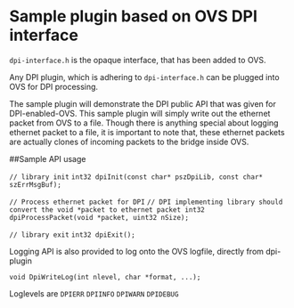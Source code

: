 # Sample plugin based on OVS DPI interface

`dpi-interface.h` is the opaque interface, that has been added to OVS.

Any DPI plugin, which is adhering to `dpi-interface.h` can be plugged into OVS for DPI processing.

The sample plugin will demonstrate the DPI public API that was given for DPI-enabled-OVS.
This sample plugin will simply write out the ethernet packet from OVS to a file. Though there is anything special about logging ethernet packet to a file, it is important to note that, these ethernet packets are actually clones of incoming packets to the bridge inside OVS.

##Sample API usage

`// library init`
`
int32 dpiInit(const char* pszDpiLib, const char* szErrMsgBuf);
`

`// Process ethernet packet for DPI`
`
// DPI implementing library should convert the void *packet to ethernet packet
int32 dpiProcessPacket(void *packet, uint32 nSize);
`

`// library exit`
`
int32 dpiExit();
`

Logging API is also provided to log onto the OVS logfile, directly from dpi-plugin

`void DpiWriteLog(int nlevel, char *format, ...);`

Loglevels are `DPIERR` `DPIINFO` `DPIWARN` `DPIDEBUG`

